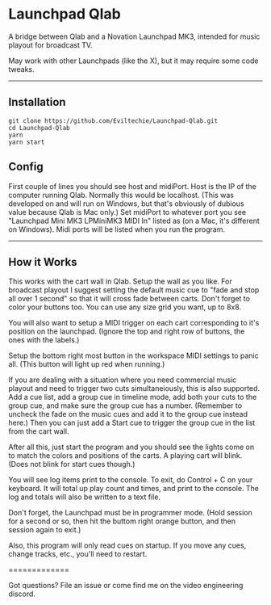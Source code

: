 # Launchpad Qlab
A bridge between Qlab and a Novation Launchpad MK3, intended for music playout for broadcast TV.

May work with other Launchpads (like the X), but it may require some code tweaks.

---
## Installation
```
git clone https://github.com/Eviltechie/Launchpad-Qlab.git
cd Launchpad-Qlab
yarn
yarn start
```

## Config


First couple of lines you should see host and midiPort. Host is the IP of the computer running Qlab. Normally this would be localhost. (This was developed on and will run on Windows, but that's obviously of dubious value because Qlab is Mac only.) Set midiPort to whatever port you see "Launchpad Mini MK3 LPMiniMK3 MIDI In" listed as (on a Mac, it's different on Windows). Midi ports will be listed when you run the program.

---

## How it Works

This works with the cart wall in Qlab. Setup the wall as you like. For broadcast playout I suggest setting the default music cue to "fade and stop all over 1 second" so that it will cross fade between carts. Don't forget to color your buttons too. You can use any size grid you want, up to 8x8.

You will also want to setup a MIDI trigger on each cart corresponding to it's position on the launchpad. (Ignore the top and right row of buttons, the ones with the labels.)

Setup the bottom right most button in the workspace MIDI settings to panic all. (This button will light up red when running.)

If you are dealing with a situation where you need commercial music playout and need to trigger two cuts simultaneiously, this is also supported. Add a cue list, add a group cue in timeline mode, add both your cuts to the group cue, and make sure the group cue has a number. (Remember to uncheck the fade on the music cues and add it to the group cue instead here.) Then you can just add a Start cue to trigger the group cue in the list from the cart wall.

After all this, just start the program and you should see the lights come on to match the colors and positions of the carts. A playing cart will blink. (Does not blink for start cues though.)

You will see log items print to the console. To exit, do Control + C on your keyboard. It will total up play count and times, and print to the console. The log and totals will also be written to a text file.

Don't forget, the Launchpad must be in programmer mode. (Hold session for a second or so, then hit the buttom right orange button, and then session again to exit.)

Also, this program will only read cues on startup. If you move any cues, change tracks, etc., you'll need to restart.

=============

Got questions? File an issue or come find me on the video engineering discord.